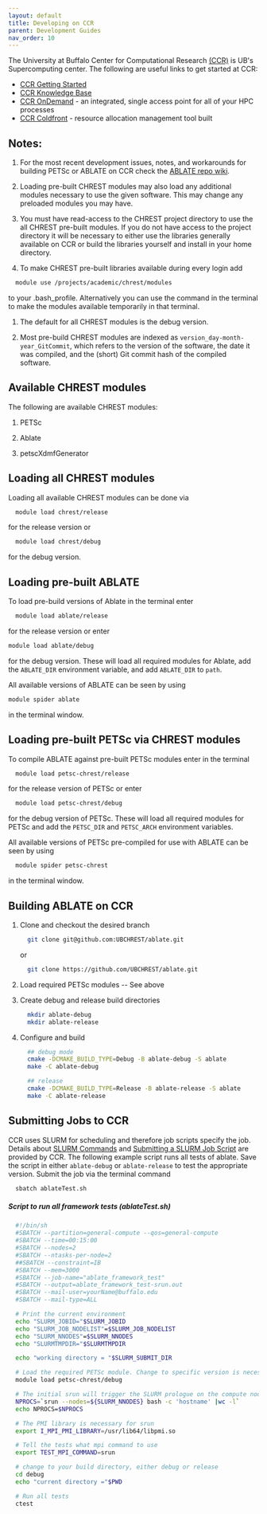 ```yaml
---
layout: default
title: Developing on CCR
parent: Development Guides
nav_order: 10
---
```


The University at Buffalo Center for Computational Research [(CCR)](http://www.buffalo.edu/ccr.html) is UB's Supercomputing center. The following are useful links to get started at CCR:

* [CCR Getting Started](http://www.buffalo.edu/ccr/support/getting-started.html)
* [CCR Knowledge Base](https://ubccr.freshdesk.com/support/home)
* [CCR OnDemand](https://ondemand.ccr.buffalo.edu) - an integrated, single access point for all of your HPC processes
* [CCR Coldfront](https://coldfront.ccr.buffalo.edu) - resource allocation management tool built

## Notes:

1. For the most recent development issues, notes, and workarounds for building PETSc or ABLATE on CCR check the [ABLATE repo wiki](https://github.com/UBCHREST/ablate/wiki).

1. Loading pre-built CHREST modules may also load any additional modules necessary to use the given software. This may change any preloaded modules you may have.

1. You must have read-access to the CHREST project directory to use the all CHREST pre-built modules. If you do not have access to the project directory it will be necessary to either use the libraries generally available on CCR or build the libraries yourself and install in your home directory.

1. To make CHREST pre-built libraries available during every login add
  ```bash
    module use /projects/academic/chrest/modules
  ```
  to your .bash_profile. Alternatively you can use the command in the terminal to make the modules available temporarily in that terminal.

1. The default for all CHREST modules is the debug version.

1. Most pre-build CHREST modules are indexed as ```version_day-month-year_GitCommit```, which refers to the version of the software, the date it was compiled, and the (short) Git commit hash of the compiled software.

## Available CHREST modules
The following are available CHREST modules:

1. PETSc

1. Ablate

1. petscXdmfGenerator

## Loading all CHREST modules
Loading all available CHREST modules can be done via
```bash
  module load chrest/release
```
for the release version or
```bash
  module load chrest/debug
```
for the debug version.

## Loading pre-built ABLATE
To load pre-build versions of Ablate in the terminal enter
  ```bash
    module load ablate/release
  ```
  for the release version or enter
  ```bash
  module load ablate/debug
  ```
  for the debug version. These will load all required modules for Ablate, add the ```ABLATE_DIR``` environment variable, and add ```ABLATE_DIR``` to ```path```.

  All available versions of ABLATE can be seen by using
  ```bash
  module spider ablate
  ```
  in the terminal window.


## Loading pre-built PETSc via CHREST modules
To compile ABLATE against pre-built PETSc modules enter in the terminal

  ```bash
    module load petsc-chrest/release
  ```

  for the release version of PETSc or enter

  ```bash
    module load petsc-chrest/debug
  ```

  for the debug version of PETSc. These will load all required modules for PETSc and add the ```PETSC_DIR``` and ```PETSC_ARCH``` environment variables.

  All available versions of PETSc pre-compiled for use with ABLATE can be seen by using

  ```bash
    module spider petsc-chrest
  ```

  in the terminal window.

## Building ABLATE on CCR
1. Clone and checkout the desired branch

    ```bash
      git clone git@github.com:UBCHREST/ablate.git
    ```
    or

    ```bash
      git clone https://github.com/UBCHREST/ablate.git
    ```

1. Load required PETSc modules -- See above

1. Create debug and release build directories

    ```bash
      mkdir ablate-debug
      mkdir ablate-release
    ```
1. Configure and build

    ```bash
      ## debug mode
      cmake -DCMAKE_BUILD_TYPE=Debug -B ablate-debug -S ablate
      make -C ablate-debug

      ## release
      cmake -DCMAKE_BUILD_TYPE=Release -B ablate-release -S ablate
      make -C ablate-release

    ```

## Submitting Jobs to CCR
CCR uses SLURM for scheduling and therefore job scripts specify the job. Details about [SLURM Commands](https://ubccr.freshdesk.com/support/solutions/articles/5000686927) and [Submitting a SLURM Job Script](https://ubccr.freshdesk.com/support/solutions/articles/5000688140-submitting-a-slurm-job-script) are provided by CCR. The following example script runs all tests of ablate. Save the script in either ```ablate-debug``` or ```ablate-release``` to test the appropriate version. Submit the job via the terminal command
```bash
  sbatch ablateTest.sh
```

##### Script to run all framework tests (ablateTest.sh)

 ```bash
   #!/bin/sh
   #SBATCH --partition=general-compute --qos=general-compute
   #SBATCH --time=00:15:00
   #SBATCH --nodes=2
   #SBATCH --ntasks-per-node=2
   ##SBATCH --constraint=IB
   #SBATCH --mem=3000
   #SBATCH --job-name="ablate_framework_test"
   #SBATCH --output=ablate_framework_test-srun.out
   #SBATCH --mail-user=yourName@buffalo.edu
   #SBATCH --mail-type=ALL

   # Print the current environment
   echo "SLURM_JOBID="$SLURM_JOBID
   echo "SLURM_JOB_NODELIST"=$SLURM_JOB_NODELIST
   echo "SLURM_NNODES"=$SLURM_NNODES
   echo "SLURMTMPDIR="$SLURMTMPDIR

   echo "working directory = "$SLURM_SUBMIT_DIR

   # Load the required PETSc module. Change to specific version is necessary
   module load petsc-chrest/debug

   # The initial srun will trigger the SLURM prologue on the compute nodes.
   NPROCS=`srun --nodes=${SLURM_NNODES} bash -c 'hostname' |wc -l`
   echo NPROCS=$NPROCS

   # The PMI library is necessary for srun
   export I_MPI_PMI_LIBRARY=/usr/lib64/libpmi.so

   # Tell the tests what mpi command to use
   export TEST_MPI_COMMAND=srun

   # change to your build directory, either debug or release
   cd debug
   echo "current directory ="$PWD

   # Run all tests
   ctest

 ```
